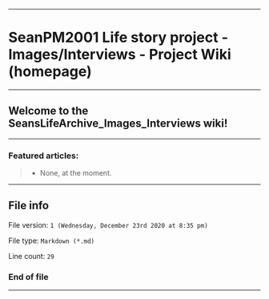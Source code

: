 
***

# SeanPM2001 Life story project - Images/Interviews - Project Wiki (homepage)

***

## Welcome to the SeansLifeArchive_Images_Interviews wiki!

***

### Featured articles:

> * None, at the moment.

***

## File info

File version: `1 (Wednesday, December 23rd 2020 at 8:35 pm)`

File type: `Markdown (*.md)`

Line count: `29`

### End of file

***
